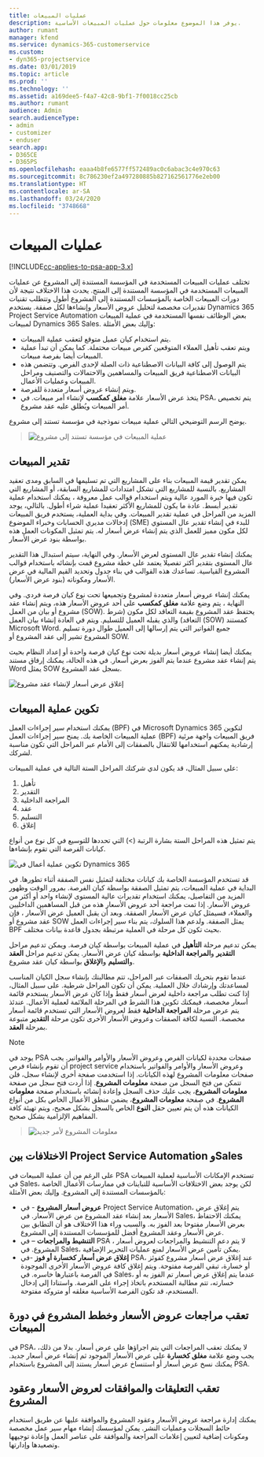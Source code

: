 ```yaml
---
title: عمليات المبيعات
description: يوفر هذا الموضوع معلومات حول عمليات المبيعات الأساسية.
author: rumant
manager: kfend
ms.service: dynamics-365-customerservice
ms.custom:
- dyn365-projectservice
ms.date: 03/01/2019
ms.topic: article
ms.prod: ''
ms.technology: ''
ms.assetid: a169dee5-f4a7-42c8-9bf1-7f0018cc25cb
ms.author: rumant
audience: Admin
search.audienceType:
- admin
- customizer
- enduser
search.app:
- D365CE
- D365PS
ms.openlocfilehash: eaaa4b8fe6577ff572489ac0c6abac3c4e970c63
ms.sourcegitcommit: 8c786230ef2a497280885b827162561776e2eb00
ms.translationtype: HT
ms.contentlocale: ar-SA
ms.lasthandoff: 03/24/2020
ms.locfileid: "3748668"
---
```

# <a name="sales-processes"></a>عمليات المبيعات

[!INCLUDE[cc-applies-to-psa-app-3.x](../includes/cc-applies-to-psa-app-3x.md)]

تختلف عمليات المبيعات المستخدمة في المؤسسة المستندة إلى المشروع عن عمليات المبيعات المستخدمة في المؤسسة المستندة إلى المنتج. يحدث هذا الاختلاف نتيجة لأن دورات المبيعات الخاصة بالمؤسسات المستندة إلى المشروع أطول وتتطلب تقنيات تقديرات مخصصة لتحليل عروض الأسعار وإنشاءها لكل صفقة. يستخدم Dynamics 365 Project Service Automation بعض الوظائف نفسها المستخدمة في عملية المبيعات لمبيعات Dynamics 365 Sales. وإليك بعض الأمثلة:

- يتم استخدام كيان عميل متوقع لتعقب عملية المبيعات.
- ويتم تعقب تأهيل العملاء المتوقعين كفرص مبيعات محتملة. كما يمكن أن تبدأ عملية المبيعات أيضا بفرصة مبيعات.
- يتم الوصول إلى كافة البيانات الاصطناعية ذات الصلة لإحدى الفرص. وتتضمن هذه البيانات الاصطناعية فريق المبيعات والمساهمين والاحتمالات والتصنيف ومراحل المبيعات وعمليات الأعمال.
- ويتم إنشاء عروض أسعار متعددة للفرصة.
- يتخذ عرض الأسعار علامة **مغلق كمكسب** لإنشاء أمر مبيعات. في PSA، يتم تخصيص أمر المبيعات ويُطلق عليه عقد مشروع.

يوضح الرسم التوضيحي التالي عملية مبيعات نموذجية في مؤسسة تستند إلى مشروع.

> ![عملية المبيعات في مؤسسة تستند إلى مشروع](media/basic-guide-1.png)

## <a name="estimating-a-sale"></a>تقدير المبيعات
يمكن تقدير قيمة المبيعات بناء على المشاريع التي تم تسليمها في السابق ومدى تعقيد المشاريع. بالنسبة للمشاريع التي تشكل امتدادات للمشاريع السابقة، أو المشاريع التي تكون فيها خبرة المورد عالية ويتم استخدام قوالب عمل معروفة ، يمكنك استخدام عملية تقدير أبسط. عادة ما يكون للمشاريع الأكثر تعقيدا عملية شراء أطول. بالتالي، يوجد المزيد من المراحل في عملية تقدير المبيعات. وفي بداية العملية، يستخدم فريق المبيعات إدخالات مديري الحسابات وخبراء الموضوع (SME) للبدء في إنشاء تقدير عال المستوي لكل مكون مميز للعمل الذي يتم إنشاء عرض أسعار له. يتم تمثيل المكونات العمل هذه بواسطة بنود عرض الأسعار. 

يمكنك إنشاء تقدير عال المستوى لعرض الأسعار. وفي النهاية، سيتم استبدال هذا التقدير عال المستوى بتقدير أكثر تفصيلا يعتمد على خطة مشروع قمت بإنشائه باستخدام قوالب المشروع القياسية. تساعدك هذه القوالب في بناء جدول وتحديد القيم المالية في عرض الأسعار ومكوناته (بنود عرض الأسعار). 

يمكنك إنشاء عروض أسعار متعددة لمشروع وتجميعها تحت نوع كيان فرصة فردي. وفي النهاية ، يتم وضع علامة **مغلق كمكسب** على أحد عروض الأسعار هذه، ويتم إنشاء عقد مشروع أو بيان من العمل (SOW). يحتفظ عقد المشروع بقيمة التعاقد لكل مكون (شرط التعاقد) والذي يقبله العميل للتسليم. ويتم في العادة إنشاء بيان العمل (SOW) كمستند Microsoft Word. جميع الفواتير التي يتم إرسالها إلى العميل طوال دورة تسليم المشروع تشير إلى عقد المشروع أو SOW.

يمكنك أيضا إنشاء عروض أسعار بديلة تحت نوع كيان فرصة واحدة أو إعداد النظام بحيث يتم إنشاء عقد مشروع عندما يتم الفوز بعرض أسعار. في هذه الحالة، يمكنك إرفاق مستند Word يمثل SOW بسجل عقد المشروع.

![إغلاق عرض أسعار لإنشاء عقد مشروع](media/basic-guide-2.png)

## <a name="configuring-the-sales-process"></a>تكوين عملية المبيعات
يمكنك استخدام سير إجراءات العمل (BPF) في Microsoft Dynamics 365 لتكوين عملية المبيعات الخاصة بك. يمنح سير إجراءات العمل (BPF) فريق المبيعات واجهة مرئية إرشادية يمكنهم استخدامها للانتقال بالصفقات إلى الأمام عبر المراحل التي تكون مناسبة لشركك.

على سبيل المثال، قد يكون لدي شركتك المراحل الستة التالية في عملية المبيعات:

1. تأهيل
2. التقدير
3. المراجعة الداخلية
4. عقد
5. التسليم
6. إغلاق

يتم تمثيل هذه المراحل الستة بشارة الرتبة (\>) التي تحددها للتوسيع في كل نوع من أنواع كيانات الفرصة التي تقوم بإنشاءها.

![تكوين عملية أعمال في Dynamics 365](media/basic-guide-3.png)
 
قد تستخدم المؤسسة الخاصة بك كيانات مختلفة لتمثيل نفس الصفقة أثناء تطورها. في البداية في عملية المبيعات، يتم تمثيل الصفقة بواسطة كيان الفرصة. بمرور الوقت وظهور المزيد من التفاصيل، يمكنك استخدام تقديرات عالية المستوى لإنشاء واحد أو أكثر من عروض الأسعار. إذا تمت مراجعة أحد عروض الأسعار هذه من قبل المساهمين الداخليين والعملاء، فسيمثل كيان عرض الأسعار الصفقة. وبعد أن يقبل العميل عرض الأسعار ، فإن عقد مشروع أو SOW يمثل الصفقة. ولدعم هذا السلوك، يتم بناء سير إجراءات العمل BPF بحيث تكون كل مرحلة في العملية مرتبطة بجدول قاعدة بيانات مختلف.

يمكن تدعيم مرحلة **التأهيل** في عملية المبيعات بواسطة كيان فرصة. ويمكن تدعيم مراحل **التقدير** و**المراجعة الداخلية** بواسطة كيان عرض الأسعار. يمكن تدعيم مراحل **العقد** و**التسليم** و**الإغلاق** بواسطة كيان عقد مشروع.

عندما تقوم بتحريك الصفقات عبر المراحل، تتم مطالبتك بإنشاء سجل الكيان المناسب لمساعدتك وإرشادك خلال العملية. يمكن أن تكون المراحل شرطية. على سبيل المثال، إذا كنت تطلب مراجعة داخلية لعرض أسعار فقط وإذا كان عرض الأسعار يستخدم قائمة أسعار مخصصة، فيمكنك تكوين هذا الشرط في المرحلة الملائمة لعملية الأعمال. عندئذ يتم عرض مرحلة **المراجعة الداخلية** فقط لعروض الأسعار التي تستخدم قائمة أسعار مخصصة. النسبة لكافة الصفقات وعروض الأسعار الأخرى تكون مرحلة **التقدير** متبوعة بمرحلة **العقد**.

> [!NOTE]
> يوجد في PSA صفحات محددة لكيانات الفرص وعروض الأسعار والأوامر والفواتير. يجب أن تقوم بإنشاء فرص project service وعروض الأسعار والأوامر والفواتير باستخدام صفحات معلومات المشروع لهذه الكيانات. إذا استخدمت صفحة أخرى لإنشاء سجل، فلن تتمكن من فتح السجل من صفحة **معلومات المشروع**. إذا أردت فتح سجل من صفحة **معلومات المشروع**، يجب عليك حذف السجل وإعادة إنشائه باستخدام صفحة **معلومات المشروع**. في صفحة **معلومات المشروع**، يضمن منطق الأعمال الخاص بكل من أنواع الكيانات هذه أن يتم تعيين حقل **النوع** الخاص بالسجل بشكل صحيح، ويتم تهيئة كافة المفاهيم الإلزامية بشكل صحيح.

> ![معلومات المشروع لأمر جديد](media/basic-guide-4.png)
 
## <a name="differences-between-project-service-automation-and-sales"></a>الاختلافات بين Project Service Automation وSales
على الرغم من أن عملية المبيعات في PSA تستخدم الإمكانات الأساسية لعملية المبيعات في Sales، لكن يوجد بعض الاختلافات الأساسية للتباينات في ممارسات الأعمال الخاصة بالمؤسسات المستندة إلى المشروع. وإليك بعض الأمثلة:

- **عروض أسعار المشروع** - في Project Service Automation، يتم إغلاق عرض الأسعار بعد إنشاء عقد المشروع من عرض الأسعار. في Sales، يمكنك الاحتفاظ بعرض الأسعار مفتوحا بعد الفوز به. والسبب وراء هذا الاختلاف هو أن التطابق بين عرض الأسعار وعقد المشروع أفضل للمؤسسات المستندة إلى المشروع. 
- **التنشيط والمراجعات** – في PSA ، لا يتم دعم التنشيط والمراجعات لعروض أسعار المشروع. في Sales، يمكن تأمين عرض الأسعار لمنع عمليات التحرير الإضافية.
- **إغلاق عرض أسعار كخسارة أو فوز** -في PSA، عند إغلاق عرض أسعار مشروع كفوئز أو خسارة، تبقي الفرصة مفتوحة. ويتم إغلاق كافة عروض الأسعار الأخرى الموجودة في الفرصة باعتبارها خاسره. في Sales، عندما يتم إغلاق عرض أسعار تم الفوز به أو خسارته، تتم مطالبة المستخدم باتخاذ إجراء على الفرصة. واستنادا إلى إدخال المستخدم، قد تكون الفرصة الأساسية مغلقه أو متروكة مفتوحة.

## <a name="tracking-revisions-to-quotes-and-project-plans-in-the-sales-cycle"></a>تعقب مراجعات عروض الأسعار وخطط المشروع في دورة المبيعات
في PSA، لا يمكنك تعقب المراجعات التي يتم اجراؤها على عرض أسعار. بدلا من ذلك، يجب وضع علامة **مغلق كخسارة** على عرض الأسعار الموجود ثم إنشاء عرض أسعار جديد. يمكنك نسخ عرض أسعار أو استنساخ عرض أسعار يستند إلى المشروع باستخدام PSA.

## <a name="tracking-comments-and-approvals-of-quotes-and-project-contracts"></a>تعقب التعليقات والموافقات لعروض الأسعار وعقود المشروع
يمكنك إدارة مراجعة عروض الأسعار وعقود المشروع والموافقة عليها عن طريق استخدام حائط السجلات وعمليات النشر. يمكن لمؤسسك إنشاء مهام سير عمل مخصصة ومكونات إضافية لتعيين إعلامات المراجعة والموافقة على عناصر العمل وإعادة توجيهها وتصعيدها وإدارتها.
